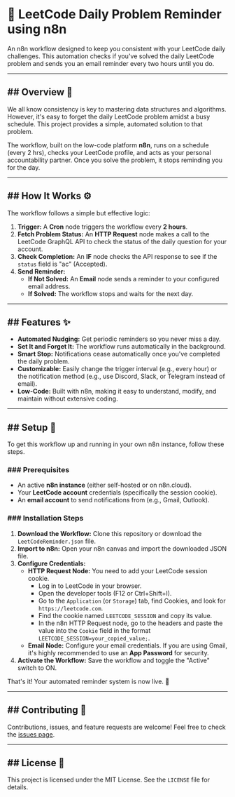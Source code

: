 # 🤖 LeetCode Daily Problem Reminder using n8n

An n8n workflow designed to keep you consistent with your LeetCode daily challenges. This automation checks if you've solved the daily LeetCode problem and sends you an email reminder every two hours until you do.



---

## ## Overview 🎯

We all know consistency is key to mastering data structures and algorithms. However, it's easy to forget the daily LeetCode problem amidst a busy schedule. This project provides a simple, automated solution to that problem.

The workflow, built on the low-code platform **n8n**, runs on a schedule (every 2 hrs), checks your LeetCode profile, and acts as your personal accountability partner. Once you solve the problem, it stops reminding you for the day.

---

## ## How It Works ⚙️

The workflow follows a simple but effective logic:

1.  **Trigger:** A **Cron** node triggers the workflow every **2 hours**.
2.  **Fetch Problem Status:** An **HTTP Request** node makes a call to the LeetCode GraphQL API to check the status of the daily question for your account.
3.  **Check Completion:** An **IF** node checks the API response to see if the `status` field is "ac" (Accepted).
4.  **Send Reminder:**
    * **If Not Solved:** An **Email** node sends a reminder to your configured email address.
    * **If Solved:** The workflow stops and waits for the next day.

---

## ## Features ✨

* **Automated Nudging:** Get periodic reminders so you never miss a day.
* **Set It and Forget It:** The workflow runs automatically in the background.
* **Smart Stop:** Notifications cease automatically once you've completed the daily problem.
* **Customizable:** Easily change the trigger interval (e.g., every hour) or the notification method (e.g., use Discord, Slack, or Telegram instead of email).
* **Low-Code:** Built with n8n, making it easy to understand, modify, and maintain without extensive coding.

---

## ## Setup 🚀

To get this workflow up and running in your own n8n instance, follow these steps.

### ### Prerequisites

* An active **n8n instance** (either self-hosted or on n8n.cloud).
* Your **LeetCode account** credentials (specifically the session cookie).
* An **email account** to send notifications from (e.g., Gmail, Outlook).

### ### Installation Steps

1.  **Download the Workflow:** Clone this repository or download the `LeetCodeReminder.json` file.
2.  **Import to n8n:** Open your n8n canvas and import the downloaded JSON file.
3.  **Configure Credentials:**
    * **HTTP Request Node:** You need to add your LeetCode session cookie.
        * Log in to LeetCode in your browser.
        * Open the developer tools (F12 or Ctrl+Shift+I).
        * Go to the `Application` (or `Storage`) tab, find Cookies, and look for `https://leetcode.com`.
        * Find the cookie named `LEETCODE_SESSION` and copy its value.
        * In the n8n HTTP Request node, go to the headers and paste the value into the `Cookie` field in the format `LEETCODE_SESSION=your_copied_value;`.
    * **Email Node:** Configure your email credentials. If you are using Gmail, it's highly recommended to use an **App Password** for security.
4.  **Activate the Workflow:** Save the workflow and toggle the "Active" switch to ON.

That's it! Your automated reminder system is now live. 🎉

---

## ## Contributing 🤝

Contributions, issues, and feature requests are welcome! Feel free to check the [issues page](https://github.com/YOUR_USERNAME/YOUR_REPO/issues).

---

## ## License 📄

This project is licensed under the MIT License. See the `LICENSE` file for details.
